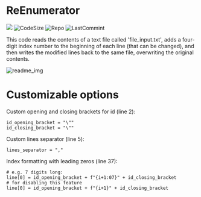 ReEnumerator
=======================================================================

![](https://img.shields.io/tokei/lines/github.com/AlexeyLepov/ReEnumerator?style=for-the-badge)
![CodeSize](https://img.shields.io/github/languages/code-size/AlexeyLepov/ReEnumerator?style=for-the-badge)
![Repo](https://img.shields.io/github/repo-size/AlexeyLepov/ReEnumerator?style=for-the-badge)
![LastCommint](https://img.shields.io/github/last-commit/AlexeyLepov/ReEnumerator?style=for-the-badge)

This code reads the contents of a text file called 'file_input.txt', adds a four-digit index number to the beginning of each line (that can be changed), and then writes the modified lines back to the same file, overwriting the original contents.

![readme_img](https://user-images.githubusercontent.com/77492646/231809951-9093e722-9c97-4483-9bf9-018a956bf7bc.png)

Customizable options
=======================================================================

Custom opening and closing brackets for id (line 2):
```Py
id_opening_bracket = "\""
id_closing_bracket = "\""
```

Custom lines separator (line 5):
```Py
lines_separator = ","
```

Index formatting with leading zeros (line 37):

```Py
# e.g. 7 digits long:
line[0] = id_opening_bracket + f"{i+1:07}" + id_closing_bracket
# for disabling this feature
line[0] = id_opening_bracket + f"{i+1}" + id_closing_bracket
```

